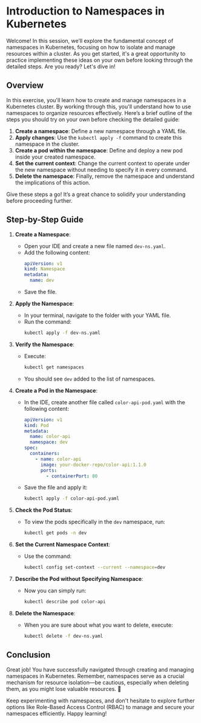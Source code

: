 # Introduction to Namespaces in Kubernetes

Welcome! In this session, we’ll explore the fundamental concept of namespaces in Kubernetes, focusing on how to isolate and manage resources within a cluster. As you get started, it's a great opportunity to practice implementing these ideas on your own before looking through the detailed steps. Are you ready? Let's dive in!

## Overview

In this exercise, you'll learn how to create and manage namespaces in a Kubernetes cluster. By working through this, you'll understand how to use namespaces to organize resources effectively. Here’s a brief outline of the steps you should try on your own before checking the detailed guide:

1. **Create a namespace**: Define a new namespace through a YAML file.
2. **Apply changes**: Use the `kubectl apply -f` command to create this namespace in the cluster.
3. **Create a pod within the namespace**: Define and deploy a new pod inside your created namespace.
4. **Set the current context**: Change the current context to operate under the new namespace without needing to specify it in every command.
5. **Delete the namespace**: Finally, remove the namespace and understand the implications of this action.

Give these steps a go! It’s a great chance to solidify your understanding before proceeding further.

## Step-by-Step Guide

1. **Create a Namespace**:

   - Open your IDE and create a new file named `dev-ns.yaml`.
   - Add the following content:
     ```yaml
     apiVersion: v1
     kind: Namespace
     metadata:
       name: dev
     ```
   - Save the file.

2. **Apply the Namespace**:

   - In your terminal, navigate to the folder with your YAML file.
   - Run the command:
     ```bash
     kubectl apply -f dev-ns.yaml
     ```

3. **Verify the Namespace**:

   - Execute:
     ```bash
     kubectl get namespaces
     ```
   - You should see `dev` added to the list of namespaces.

4. **Create a Pod in the Namespace**:

   - In the IDE, create another file called `color-api-pod.yaml` with the following content:
     ```yaml
     apiVersion: v1
     kind: Pod
     metadata:
       name: color-api
       namespace: dev
     spec:
       containers:
         - name: color-api
           image: your-docker-repo/color-api:1.1.0
           ports:
             - containerPort: 80
     ```
   - Save the file and apply it:
     ```bash
     kubectl apply -f color-api-pod.yaml
     ```

5. **Check the Pod Status**:

   - To view the pods specifically in the `dev` namespace, run:
     ```bash
     kubectl get pods -n dev
     ```

6. **Set the Current Namespace Context**:

   - Use the command:
     ```bash
     kubectl config set-context --current --namespace=dev
     ```

7. **Describe the Pod without Specifying Namespace**:

   - Now you can simply run:
     ```bash
     kubectl describe pod color-api
     ```

8. **Delete the Namespace**:
   - When you are sure about what you want to delete, execute:
     ```bash
     kubectl delete -f dev-ns.yaml
     ```

## Conclusion

Great job! You have successfully navigated through creating and managing namespaces in Kubernetes. Remember, namespaces serve as a crucial mechanism for resource isolation—be cautious, especially when deleting them, as you might lose valuable resources. 🌟

Keep experimenting with namespaces, and don't hesitate to explore further options like Role-Based Access Control (RBAC) to manage and secure your namespaces efficiently. Happy learning!

